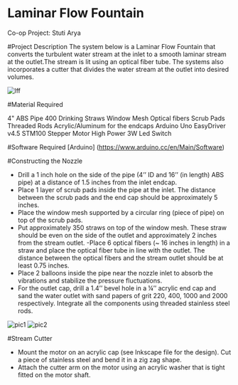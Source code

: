 # Laminar Flow Fountain
Co-op Project: Stuti Arya

#Project Description 
The system below is a Laminar Flow Fountain that converts the turbulent water stream at the inlet to a smooth laminar stream at the outlet.The stream is lit using an optical fiber tube. The systems also incorporates a cutter that divides the water stream at the outlet into desired volumes.

![lff](https://cloud.githubusercontent.com/assets/24885616/21599477/c8bdab7a-d121-11e6-8410-c6263b986140.png)

#Material Required

4" ABS Pipe
400 Drinking Straws
Window Mesh
Optical fibers
Scrub Pads
Threaded Rods 
Acrylic/Aluminum for the endcaps
Arduino Uno
EasyDriver v4.5
STM100 Stepper Motor
High Power 3W Led
Switch

#Software Required 
[Arduino] (https://www.arduino.cc/en/Main/Software)


#Constructing the Nozzle
- Drill a 1 inch hole on the side of the pipe (4’’ ID and 16’’ (in length) ABS pipe) at a distance of 1.5 inches from the inlet endcap.
- Place 1 layer of scrub pads inside the pipe at the inlet. The distance between the scrub pads and the end cap should be approximately 5 inches.
- Place the window mesh supported by a circular ring (piece of pipe) on top of the scrub pads.
- Put approximately 350 straws on top of the window mesh. These straw should be even on the side of the outlet and approximately 2 inches from the stream outlet.
-Place 6 optical fibers (~ 16 inches in length) in a straw and place the optical fiber tube in line with the outlet. The distance between the optical fibers and the stream outlet should be at least 0.75 inches.
- Place 2 balloons inside the pipe near the nozzle inlet to absorb the vibrations and stabilize the pressure fluctuations.
- For the outlet cap, drill a 1.4’’ bevel hole in a ¼’’ acrylic end cap and sand the water outlet with sand papers of grit 220, 400, 1000 and 2000 respectively.
Integrate all the components using threaded stainless steel rods.

![pic1](https://cloud.githubusercontent.com/assets/24885616/21599833/a4e5300a-d127-11e6-9b7f-344715271caf.jpg)
![pic2](https://cloud.githubusercontent.com/assets/24885616/21599830/a4e0a5ee-d127-11e6-8401-7159fcf118ee.png)

#Stream Cutter

- Mount the motor on an acrylic cap (see Inkscape file for the design). Cut a piece of stainless steel and bend it in a zig zag shape.
- Attach the cutter arm on the motor using an acrylic washer that is tight fitted on the motor shaft.
